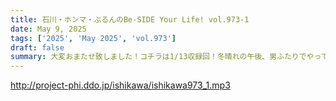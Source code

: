 ```yaml
---
title: 石川・ホンマ・ぶるんのBe-SIDE Your Life! vol.973-1
date: May 9, 2025
tags: ['2025', 'May 2025', 'vol.973']
draft: false
summary: 大変おまたせ致しました！コチラは1/13収録回！冬晴れの午後、男ふたりでやってます...
---
```


http://project-phi.ddo.jp/ishikawa/ishikawa973_1.mp3